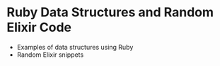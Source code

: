# Ruby Data Structures and Random Elixir Code

- Examples of data structures using Ruby
- Random Elixir snippets
